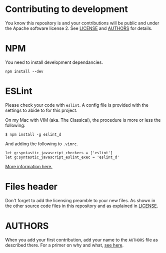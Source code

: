 <!--
   Copyright 2017 Mikado labs S.A.S.

   Licensed under the Apache License, Version 2.0 (the "License");
   you may not use this file except in compliance with the License.
   You may obtain a copy of the License at

       http://www.apache.org/licenses/LICENSE-2.0

   Unless required by applicable law or agreed to in writing, software
   distributed under the License is distributed on an "AS IS" BASIS,
   WITHOUT WARRANTIES OR CONDITIONS OF ANY KIND, either express or implied.
   See the License for the specific language governing permissions and
   limitations under the License.
-->

# Contributing to development

You know this repository is and your contributions will be public and under the
Apache software license 2. See
[LICENSE](https://github.com/MikadoLabs/typename/blob/master/LICENSE) and
[AUTHORS](https://github.com/MikadoLabs/typename/blob/master/AUTHORS) for
details.

# NPM

You need to install development dependancies.

```
npm install --dev
```

# ESLint

Please check your code with `eslint`. A config file is provided with the
settings to abide to for this project.

On my Mac with VIM (aka. The Classical), the procedure is more or less the
following:

```
$ npm install -g eslint_d
```

And adding the following to `.vimrc`.

```
let g:syntastic_javascript_checkers = ['eslint']
let g:syntastic_javascript_eslint_exec = 'eslint_d'
```

[More information here.](https://github.com/mantoni/eslint_d.js)

# Files header

Don't forget to add the licensing preamble to your new files. As shown in the
other source code files in this repository and as explained in
[LICENSE](https://github.com/MikadoLabs/typename/blob/master/LICENSE).

# AUTHORS

When you add your first contribution, add your name to the `AUTHORS` file as
described there. For a primer on why and what, [see
here](https://github.com/berneout/authors-certificate).
